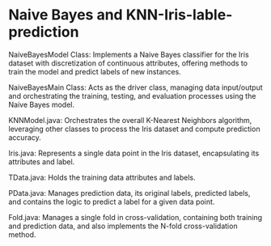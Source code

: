 # Naive Bayes and KNN-Iris-lable-prediction

NaiveBayesModel Class: Implements a Naive Bayes classifier for the Iris dataset with discretization of continuous attributes, offering methods to train the model and predict labels of new instances.

NaiveBayesMain Class: Acts as the driver class, managing data input/output and orchestrating the training, testing, and evaluation processes using the Naive Bayes model.

KNNModel.java: Orchestrates the overall K-Nearest Neighbors algorithm, leveraging other classes to process the Iris dataset and compute prediction accuracy.

Iris.java: Represents a single data point in the Iris dataset, encapsulating its attributes and label.

TData.java: Holds the training data attributes and labels.

PData.java: Manages prediction data, its original labels, predicted labels, and contains the logic to predict a label for a given data point.

Fold.java: Manages a single fold in cross-validation, containing both training and prediction data, and also implements the N-fold cross-validation method.

